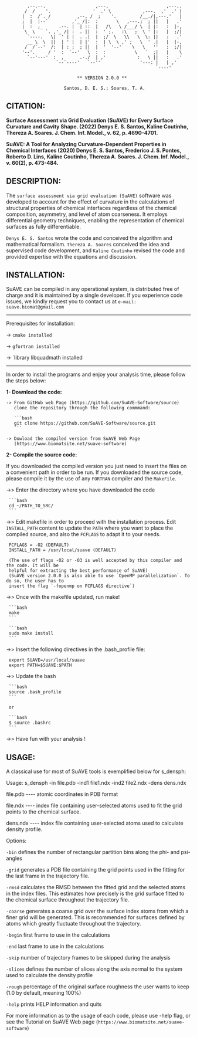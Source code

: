             .--.--.                   ,---,                      ,---,. 
           /  /    '.                '  .' \            ,---.  ,'  .' | 
          |  :  /`. /          ,--, /  ;    '.         /__./|,---.'   | 
          ;  |  |--`         ,'_ /|:  :       \   ,---.;  ; ||   |   .' 
          |  :  ;_      .--. |  | ::  |   /\   \ /___/ \  | |:   :  |-, 
           \  \    `. ,'_ /| :  . ||  :  ' ;.   :\   ;  \ ' |:   |  ;/| 
            `----.   \|  ' | |  . .|  |  ;/  \   \\   \  \: ||   :   .' 
            __ \  \  ||  | ' |  | |'  :  | \  \ ,' ;   \  ' .|   |  |-, 
           /  /`--'  /:  | : ;  ; ||  |  '  '--'    \   \   ''   :  ;/| 
          '--'.     / '  :  `--'   \  :  :           \   `  ;|   |    \ 
            `--'---'  :  ,      .-./  | ,'            :   \ ||   :   .' 
                       `--`----'   `--''               '---: |   | ,'   
                                                             `----'    
         
                               ** VERSION 2.0.0 **
 
                          Santos, D. E. S.; Soares, T. A.
 

 ## CITATION: 

 **Surface Assessment via Grid Evaluation (SuAVE) for Every Surface Curvature and Cavity 
 Shape. (2022) Denys E. S. Santos, Kaline Coutinho, Thereza A. Soares. J. Chem. Inf. Model.,
 v. 62, p. 4690–4701.**

 **SuAVE: A Tool for Analyzing Curvature-Dependent Properties in Chemical Interfaces
 (2020) Denys E. S. Santos, Frederico J. S. Pontes, Roberto D. Lins, Kaline Coutinho, 
 Thereza A. Soares. J. Chem. Inf. Model., v. 60(2), p. 473-484.**


 ## DESCRIPTION: 

 The `surface assessment via grid evaluation (SuAVE)` software was developed to account 
 for the effect of curvature in the calculations of structural properties of chemical 
 interfaces regardless of the chemical composition, asymmetry, and level of atom coarseness. 
 It employs differential geometry techniques, enabling the representation of chemical 
 surfaces as fully differentiable. 


 `Denys E. S. Santos` wrote the code and conceived the algorithm and mathematical formalism. 
 `Thereza A. Soares` conceived the idea and supervised code development, and `Kaline Coutinho`
 revised the code and provided expertise with the equations and discussion.  


 ## INSTALLATION:

 SuAVE can be compiled in any operational system, is distributed free of charge and
 it is maintained by a single developer. If you experience code issues, we kindly 
 request you to contact us at `e-mail: suave.biomat@gmail.com`

 ---------------------------------

 Prerequisites for installation:
 
 -> `cmake installed`
   
 -> `gfortran installed`

 -> `library libquadmath installed 

 ----------------------------------

 In order to install the programs and enjoy your analysis time, please follow the steps 
 below:

 **1- Download the code:**

    -> From GitHub web Page (https://github.com/SuAVE-Software/source) 
       clone the repository through the following commmand:

       ```bash
       git clone https://github.com/SuAVE-Software/source.git
       ```

    -> Dowload the compiled version from SuAVE Web Page 
       (https://www.biomatsite.net/suave-software)

 **2- Compile the source code:**

 If you downloaded the compiled version you just need to insert the files on a 
 convenient path in order to be run. If you downloaded the source code, please compile
 it by the use of any `FORTRAN` compiler and the `MakeFile`. 
 
 ->> Enter the directory where you have downloaded the code

     ```bash
     cd ~/PATH_TO_SRC/
     ```

 ->> Edit makefile in order to proceed with the installation process. Edit `INSTALL_PATH`
     content to update the `PATH` where you want to place the compiled source, and also
     the `FCFLAGS` to adapt it to your needs.
    
     FCFLAGS = -O2 (DEFAULT)
     INSTALL_PATH = /usr/local/suave (DEFAULT)

     (The use of flags -O2 or -O3 is well accepted by this compiler and the code. It will be 
     helpful for extracting the best performance of SuAVE)
     (SuAVE version 2.0.0 is also able to use `OpenMP parallelization`. To do so, the user has to 
     insert the flag `-fopenmp on FCFLAGS directive`)
 
 ->> Once with the makefile updated, run make!

     ```bash
     make
     ```

     ```bash
     sudo make install
     ```

 ->> Insert the following directives in the .bash_profile file:

     export SUAVE=/usr/local/suave
     export PATH=$SUAVE:$PATH

 ->> Update the bash

     ```bash
     source .bash_profile
     ```

     or

     ```bash
     $ source .bashrc
     ```

 ->> Have fun with your analysis !


 ## USAGE:

 A classical use for most of SuAVE tools is exemplified below for s_densph:

 Usage: s_densph -in file.pdb -ind1 file1.ndx -ind2 file2.ndx -dens dens.ndx
 
 file.pdb ---- atomic coordinates in PDB format

 file.ndx ---- index file containing user-selected atoms used to fit the grid points to 
 the chemical surface.

 dens.ndx ---- index file containing user-selected atoms used to calculate density profile.
 

 Options:
 
 `-bin`             defines the number of rectangular partition bins along the phi- and 
                  psi-angles
 
 `-grid`            generates a PDB file containing the grid points used in the fitting 
                  for the last frame in the trajectory file.
 
 `-rmsd`            calculates the RMSD between the fitted grid and the selected atoms in the 
                  index files. This estimates how precisely is the grid surface fitted to the
                  chemical surface throughout the trajectory file.
 
 `-coarse`          generates a coarse grid over the surface index atoms from which a finer grid 
 		  will be generated. This is recommended for surfaces defined by atoms which 
		  greatly fluctuate throughout the trajectory. 
 
 `-begin`           first frame to use in the calculations
 
 `-end`             last frame to use in the calculations
 
 `-skip`            number of trajectory frames to be skipped during the analysis 
 
 `-slices`          defines the number of slices along the axis normal to the system used 
 		  to calculate the density profile
 
 `-rough`           percentage of the original surface roughness the user wants to keep 
 		  (1.0 by default, meaning 100%)
 
 `-help`            prints HELP information and quits


 For more information as to the usage of each code, please use -help flag, or see the Tutorial on SuAVE
 Web page (`https://www.biomatsite.net/suave-software`) 
